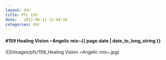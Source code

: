 ```yaml
---
layout: ddr
title: PFC 159
date:   2017-06-11 12:49:39
categories: ddr
---
```


#### **#159** Healing Vision ~Angelic mix~<span class="pull-right">{{ page.date | date_to_long_string }}</span>
![](/images/pfc/159_Healing Vision ~Angelic mix~.jpg)
